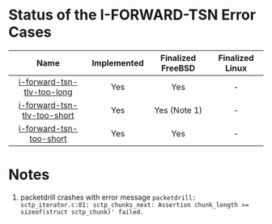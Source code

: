 # Status of the I-FORWARD-TSN Error Cases

| Name                                                                           | Implemented | Finalized FreeBSD | Finalized Linux |
|:------------------------------------------------------------------------------:|:-----------:|:-----------------:|:---------------:|
| [i-forward-tsn-tlv-too-long](i-forward-tsn-tlv-too-long.pkt)                   | Yes         | Yes               | -               |
| [i-forward-tsn-tlv-too-short](i-forward-tsn-tlv-too-short.pkt)                 | Yes         | Yes (Note 1)      | -               |
| [i-forward-tsn-too-short](i-forward-tsn-too-short.pkt)                         | Yes         | Yes               | -               |

# Notes
1. packetdrill crashes with error message `packetdrill: sctp_iterator.c:81: sctp_chunks_next: Assertion chunk_length >= sizeof(struct sctp_chunk)' failed.`

